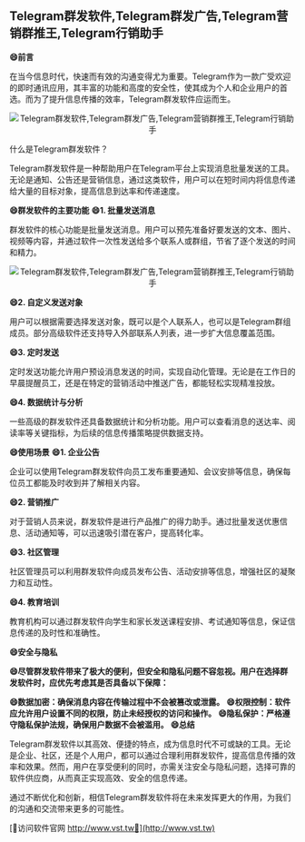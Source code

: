 ## **Telegram群发软件,Telegram群发广告,Telegram营销群推王,Telegram行销助手**
**😄前言**

在当今信息时代，快速而有效的沟通变得尤为重要。Telegram作为一款广受欢迎的即时通讯应用，其丰富的功能和高度的安全性，使其成为个人和企业用户的首选。而为了提升信息传播的效率，Telegram群发软件应运而生。

 <center><img src="https://vst.tw/MP4/tuiguang/png/3.png" alt="Telegram群发软件,Telegram群发广告,Telegram营销群推王,Telegram行销助手"></center>

什么是Telegram群发软件？

Telegram群发软件是一种帮助用户在Telegram平台上实现消息批量发送的工具。无论是通知、公告还是营销信息，通过这类软件，用户可以在短时间内将信息传递给大量的目标对象，提高信息到达率和传递速度。

**😄群发软件的主要功能**
**😄1. 批量发送消息**

群发软件的核心功能是批量发送消息。用户可以预先准备好要发送的文本、图片、视频等内容，并通过软件一次性发送给多个联系人或群组，节省了逐个发送的时间和精力。

 <center><img src="https://vst.tw/MP4/tuiguang/png/5.png" alt="Telegram群发软件,Telegram群发广告,Telegram营销群推王,Telegram行销助手"></center>

**😄2. 自定义发送对象**

用户可以根据需要选择发送对象，既可以是个人联系人，也可以是Telegram群组成员。部分高级软件还支持导入外部联系人列表，进一步扩大信息覆盖范围。

**😄3. 定时发送**

定时发送功能允许用户预设消息发送的时间，实现自动化管理。无论是在工作日的早晨提醒员工，还是在特定的营销活动中推送广告，都能轻松实现精准投放。

**😄4. 数据统计与分析**

一些高级的群发软件还具备数据统计和分析功能。用户可以查看消息的送达率、阅读率等关键指标，为后续的信息传播策略提供数据支持。

**😄使用场景**
**😄1. 企业公告**

企业可以使用Telegram群发软件向员工发布重要通知、会议安排等信息，确保每位员工都能及时收到并了解相关内容。

**😄2. 营销推广**

对于营销人员来说，群发软件是进行产品推广的得力助手。通过批量发送优惠信息、活动通知等，可以迅速吸引潜在客户，提高转化率。

**😄3. 社区管理**

社区管理员可以利用群发软件向成员发布公告、活动安排等信息，增强社区的凝聚力和互动性。

**😄4. 教育培训**

教育机构可以通过群发软件向学生和家长发送课程安排、考试通知等信息，保证信息传递的及时性和准确性。

**😄安全与隐私**

**😄尽管群发软件带来了极大的便利，但安全和隐私问题不容忽视。用户在选择群发软件时，应优先考虑其是否具备以下保障：**

**😄数据加密：确保消息内容在传输过程中不会被篡改或泄露。**
**😄权限控制：软件应允许用户设置不同的权限，防止未经授权的访问和操作。**
**😄隐私保护：严格遵守隐私保护法规，确保用户数据不会被滥用。**
**😄总结**

Telegram群发软件以其高效、便捷的特点，成为信息时代不可或缺的工具。无论是企业、社区，还是个人用户，都可以通过合理利用群发软件，提高信息传播的效率和效果。然而，用户在享受便利的同时，亦需关注安全与隐私问题，选择可靠的软件供应商，从而真正实现高效、安全的信息传递。

通过不断优化和创新，相信Telegram群发软件将在未来发挥更大的作用，为我们的沟通和交流带来更多的可能性。


[👻访问软件官网 http://www.vst.tw👻](http://www.vst.tw)
